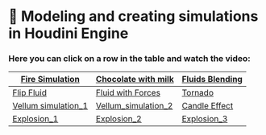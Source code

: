 # 🌟  Modeling and creating simulations in Houdini Engine

 ### Here you can click on a row in the table and watch the video:
                          
 | [Fire Simulation](https://vimeo.com/manage/videos/1036484069)<br> | [Chocolate with milk](https://vimeo.com/manage/videos/1037379231)<br> | [Fluids Blending](https://vimeo.com/manage/videos/1036682315)<br> |
|------------------------------------------------------------------------------------------------------|-----------------------------------------------------------------------------------------|-----------------------------------------------------------------------------------------|
| [Flip Fluid ](https://vimeo.com/manage/videos/1036681194)<br> | [ Fluid with Forces](https://vimeo.com/manage/videos/1036718589)<br> | [Tornado](https://vimeo.com/1067107481?share=copy)<br>|
| [Vellum simulation_1](https://www.artstation.com/artwork/wrqKE6)<br> | [Vellum_simulation_2](https://www.artstation.com/artwork/zxn1D4)<br> | [Candle Effect](https://vimeo.com/manage/videos/1034646587)<br> |
| [Explosion_1](https://vimeo.com/1041673639?share=copy)<br> | [Explosion_2](https://vimeo.com/1041697677?share=copy)<br> | [Explosion_3]()<br> |







